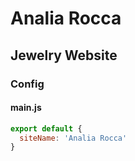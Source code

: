 # Analia Rocca
## Jewelry Website
### Config
#### main.js
```javascript
export default {
  siteName: 'Analia Rocca'
}
```